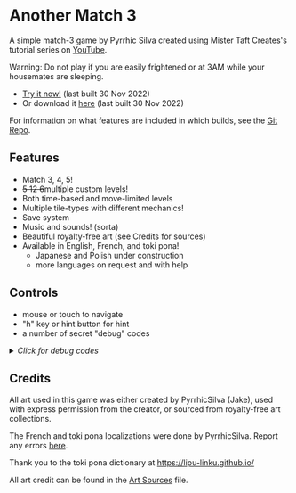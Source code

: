 # Another Match 3

A simple match-3 game by Pyrrhic Silva created using Mister Taft Creates's tutorial series on [YouTube](https://youtube.com/playlist?list=PL4vbr3u7UKWrxEz75MqmTDd899cYAvQ_B).

Warning: Do not play if you are easily frightened or at 3AM while your housemates are sleeping.

* [Try it now!](https://pyrrhicshadow.github.io/Another-Match-3/Builds/Another%20Match%203%20WebGL/index.html) (last built 30 Nov 2022)
* Or download it [here](https://github.com/PyrrhicShadow/Another-Match-3/tree/main/Builds/Another%20Match%203%20PC.zip) (last built 30 Nov 2022)

For information on what features are included in which builds, see the [Git Repo](https://github.com/PyrrhicShadow/Another-Match-3). 

## Features

* Match 3, 4, 5! 
* <s>5 12 6</s>multiple custom levels!
* Both time-based and move-limited levels 
* Multiple tile-types with different mechanics!
* Save system
* Music and sounds! (sorta) 
* Beautiful royalty-free art (see Credits for sources)
* Available in English, French, and toki pona!
    * Japanese and Polish under construction
    * more languages on request and with help

## Controls 

* mouse or touch to navigate 
* "h" key or hint button for hint 
* a number of secret "debug" codes 

<details>
    <summary><i>Click for debug codes</i></summary>

    <p>These are technically debugging tools but I left them in here as cheat-codes/easter eggs. Have fun!</p>

    <ul>
        <li> "s" key to shuffle the board </li>
            <ul>
                <li> shuffle happens automatically at deadlock, but manual shuffle is helpful if looking for a specific configuration</li>
            </ul>
        <li> bomb commands (turns the piece the mouse is hovering over into said bomb)</li>
            <ul>
                <li> "c" key for color bomb</li>
                <li> "a" key for adjacent bomb</li>
                <li> right or left arrow key for row bomb</li>
                <li> up or down arrow key for col bomb </li>
                <li> right-mouse to unmake bomb </li>
            </ul>
    </ul>

</details>

## Credits 

All art used in this game was either created by PyrrhicSilva (Jake), used with express permission from the creator, or sourced from royalty-free art collections. 

The French and toki pona localizations were done by PyrrhicSilva. Report any errors [here](https://forms.gle/twwYvKxhxmNrm1hcA). 

Thank you to the toki pona dictionary at https://lipu-linku.github.io/

All art credit can be found in the [Art Sources](https://pyrrhicshadow.github.io/Another-Match-3/Assets/Art/artSources) file.
